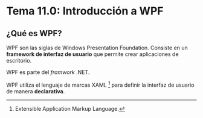 # Tema 11.0: Introducción a WPF

## ¿Qué es WPF?

WPF son las siglas de Windows Presentation Foundation. Consiste en un **framework de interfaz de usuario** que permite crear aplicaciones de escritorio.

WPF es parte del _framwork_ .NET.

WPF utiliza el lenguaje de marcas XAML [^1] para definir la interfaz de usuario de manera **declarativa**.

[^1]: Extensible Application Markup Language.
